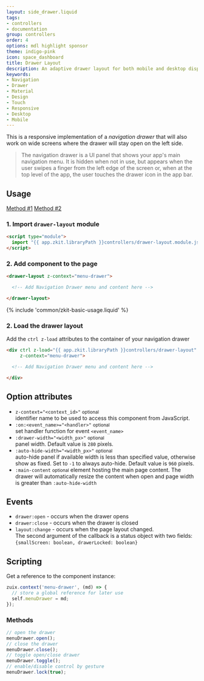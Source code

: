 ```yaml
---
layout: side_drawer.liquid
tags:
- controllers
- documentation
group: controllers
order: 4
options: mdl highlight sponsor
theme: indigo-pink
icon: space_dashboard
title: Drawer Layout
description: An adaptive drawer layout for both mobile and desktop displays, gestures enabled.
keywords:
- Navigation
- Drawer
- Material
- Design
- Touch
- Responsive
- Desktop
- Mobile
---
```


This is a responsive implementation of a *navigation drawer* that will also work on wide screens where the drawer will
stay open on the left side.

<blockquote cite="https://developer.android.com/guide/navigation/navigation-ui#add_a_navigation_drawer">
The navigation drawer is a UI panel that shows your app's main navigation menu.
It is hidden when not in use, but appears when the user swipes a finger from the left edge of the screen or,
when at the top level of the app, the user touches the drawer icon in the app bar.
</blockquote>

## Usage

<div class="mdl-tabs mdl-js-tabs mdl-js-ripple-effect">
  <div class="mdl-tabs__tab-bar" layout="row top-left">
      <a href="#module" class="mdl-tabs__tab is-active">Method #1</a>
      <a href="#script" class="mdl-tabs__tab">Method #2</a>
  </div>
  <div class="mdl-tabs__panel is-active" id="module">

### 1. Import `drawer-layout` module

```html
<script type="module">
  import "{{ app.zkit.libraryPath }}controllers/drawer-layout.module.js";
</script>
```

### 2. Add component to the page

```html
<drawer-layout z-context="menu-drawer">

  <!-- Add Navigation Drawer menu and content here -->

</drawer-layout>
```

  </div>
  <div class="mdl-tabs__panel" id="script">

{% include 'common/zkit-basic-usage.liquid' %}

### 2. Load the drawer layout

Add the `ctrl z-load` attributes to the container of your navigation drawer
```html
<div ctrl z-load="{{ app.zkit.libraryPath }}controllers/drawer-layout"
     z-context="menu-drawer">

  <!-- Add Navigation Drawer menu and content here -->

</div>
```

  </div>
</div>


## Option attributes

- `z-context="<context_id>"` <small>optional</small>  
  identifier name to be used to access this component from JavaScript.
- `:on:<event_name>="<handler>"` <small>optional</small>  
  set handler function for event `<event_name>`
- `:drawer-width="<width_px>"` <small>optional</small>  
  panel width. Default value is `280` pixels.
- `:auto-hide-width="<width_px>"` <small>optional</small>  
  auto-hide panel if available width is less than specified value, otherwise show as fixed.
  Set to `-1` to always auto-hide. Default value is `960` pixels.
- `:main-content` <small>optional</small>
  element hosting the main page content. The drawer will automatically resize the content when open and
  page width is greater than `:auto-hide-width` 


## Events


- `drawer:open` - occurs when the drawer opens
- `drawer:close` - occurs when the drawer is closed
- `layout:change` - occurs when the page layout changed.  
  The second argument of the callback is a status object with two fields:  
  `{smallScreen: boolean, drawerLocked: boolean}`


## Scripting

Get a reference to the component instance:

```js
zuix.context('menu-drawer', (md) => {
  // store a global reference for later use
  self.menuDrawer = md;
});
```

### Methods

```js
// open the drawer
menuDrawer.open();
// close the drawer
menuDrawer.close();
// toggle open/close drawer
menuDrawer.toggle();
// enable/disable control by gesture
menuDrawer.lock(true);
```
